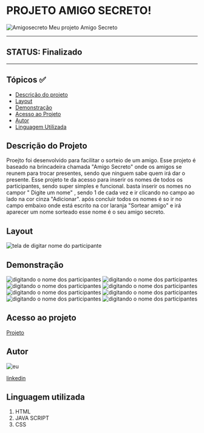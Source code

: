 # PROJETO AMIGO SECRETO! 
![Amigosecreto](./assents/amigo.png)
Meu projeto Amigo Secreto

___________________________________________________________________
## STATUS: Finalizado
___________________________________________________________________

## Tópicos ✅
- <a href="#descricao">Descrição do projeto</a>
- <a href="#layot">Layout</a>
- <a href="#demonstracao">Demonstração</a>
- <a href="#acesso">Acesso ao Projeto </a>
- <a href="#autor">Autor</a>
- <a href="#linguagem">Linguagem Utilizada</a>


## Descrição do Projeto

 Proejto foi desenvolvido para facilitar o sorteio de um amigo. Esse projeto é baseado na brincadeira chamada "Amigo Secreto" onde os amigos se reunem para trocar presentes, sendo que ninguem sabe quem irá dar o presente.
  Esse projeto te da acesso para inserir os nomes de todos os participantes, sendo super simples e funcional.
  basta inserir os nomes no campor " Digite um nome" , sendo 1 de cada vez e ir clicando no campo ao lado na cor cinza "Adicionar".
após concluir todos os nomes é so ir no campo embaixo onde está escrito na cor laranja "Sortear amigo" e irá aparecer um nome sorteado esse nome é o seu amigo secreto.

## Layout 
![ tela de digitar nome do participante](./assents/Tela.jpeg)

## Demonstração
![ digitando o nome dos participantes ](./assents/expessoa1.jpeg)
![ digitando o nome dos participantes ](./assents/inicio.jpeg)
![ digitando o nome dos participantes ](./assents/ex0.jpeg)
![ digitando o nome dos participantes ](./assents/ex1.jpeg)
![ digitando o nome dos participantes ](./assents/ex2.jpeg)
![ digitando o nome dos participantes ](./assents/ex3.jpeg)
![ digitando o nome dos participantes ](./assents/ex4.jpeg)
![ digitando o nome dos participantes ](./assents/Sorteado.jpeg)

## Acesso ao projeto
[Projeto](https://github.com/Darlon2/Projeto)

## Autor
![eu](./assents/nova.png)

[linkedin](https://www.linkedin.com/in/darlonoliveiraa/)



## Linguagem utilizada

1. HTML
2. JAVA SCRIPT
3. CSS

 




